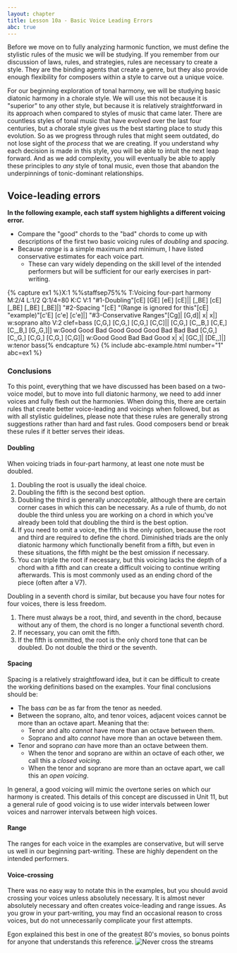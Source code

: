 ```yaml
---
layout: chapter
title: Lesson 10a - Basic Voice Leading Errors
abc: true
---
```


Before we move on to fully analyzing harmonic function, we must define the stylistic rules of the music we will be studying. If you remember from our discussion of laws, rules, and strategies, rules are necessary to create a style. They are the binding agents that create a genre, but they also provide enough flexibility for composers within a style to carve out a unique voice. 

For our beginning exploration of tonal harmony, we will be studying basic diatonic harmony in a chorale style. We will use this not because it is "superior" to any other style, but because it is relatively straightforward in its approach when compared to styles of music that came later. There are countless styles of tonal music that have evolved over the last four centuries, but a chorale style gives us the best starting place to study this evolution. So as we progress through rules that might seem outdated, do not lose sight of the *process* that we are creating. If you understand why each decision is made in this style, you will be able to intuit the next leap forward. And as we add complexity, you will eventually be able to apply these principles to *any* style of tonal music, even those that abandon the underpinnings of tonic-dominant relationships. 

## Voice-leading errors

**In the following example, each staff system highlights a different voicing error.**
- Compare the "good" chords to the "bad" chords to come up with descriptions of the first two basic voicing rules of *doubling* and *spacing*. 
- Because *range* is a simple maximum and minimum, I have listed conservative estimates for each voice part. 
  - These can vary widely depending on the skill level of the intended performers but will be sufficient for our early exercises in part-writing.

{% capture ex1 %}X:1
%%staffsep75%%
T:Voicing four-part harmony
M:2/4
L:1/2
Q:1/4=80
K:C
V:1
"#1-Doubling"[cE] [GE] [eE] [cE]|| [_BE] [cE] [_BE] [_BE] [_BE]|]
"#2-Spacing "[cE] "(Range is ignored for this"[cE] "example)"[c'E] [c'e] [c'e]|]
"#3-Conservative Ranges"[Cg]| [G,d]| x| x|]
w:soprano alto
V:2 clef=bass
[C,G,] [C,G,] [C,G,] [C,C]|| [C,G,] [C,_B,] [C,E,] [C,_B,] [G,,G,]|]
w:Good Good Bad Good Good Good Bad Bad Bad
[C,G,] [C,,G,] [C,G,] [C,G,] [C,G]|]
w:Good Good Bad Bad Good
x| x| [GC,]| [DE,,]|]
w:tenor bass{% endcapture %}
{% include abc-example.html number="1" abc=ex1 %}

### Conclusions 

To this point, everything that we have discussed has been based on a two-voice model, but to move into full diatonic harmony, we need to add inner voices and fully flesh out the harmonies. When doing this, there are certain rules that create better voice-leading and voicings when followed, but as with all stylistic guidelines, please note that these rules are generally strong suggestions rather than hard and fast rules. Good composers bend or break these rules if it better serves their ideas.

#### Doubling

When voicing triads in four-part harmony, at least one note must be doubled.

1. Doubling the root is usually the ideal choice.
2. Doubling the fifth is the second best option.
3. Doubling the third is generally *unacceptable*, although there are certain corner cases in which this can be necessary. As a rule of thumb, do not double the third unless you are working on a chord in which you've already been told that doubling the third is the best option.
4. If you need to omit a voice, the fifth is the only option, because the root and third are required to define the chord. Diminished triads are the only diatonic harmony which functionally benefit from a fifth, but even in these situations, the fifth might be the best omission if necessary.
4. You can triple the root if necessary, but this voicing lacks the depth of a chord with a fifth and can create a difficult voicing to continue writing afterwards. This is most commonly used as an ending chord of the piece (often after a V7).

Doubling in a seventh chord is similar, but because you have four notes for four voices, there is less freedom.
1. There must always be a root, third, and seventh in the chord, because without any of them, the chord is no longer a functional seventh chord.
2. If necessary, you can omit the fifth.
3. If the fifth is ommitted, the root is the only chord tone that can be doubled. Do not double the third or the seventh.

#### Spacing

Spacing is a relatively straightfoward idea, but it can be difficult to create the working definitions based on the examples. Your final conclusions should be:
- The bass *can* be as far from the tenor as needed.
- Between the soprano, alto, and tenor voices, adjacent voices cannot be more than an octave apart. Meaning that the:
  - Tenor and alto *cannot* have more than an octave between them.
  - Soprano and alto *cannot* have more than an octave between them.
- Tenor and soprano *can* have more than an octave between them.
  - When the tenor and soprano are within an octave of each other, we call this a *closed voicing*.
  - When the tenor and soprano are more than an octave apart, we call this an *open voicing*.

In general, a good voicing will mimic the overtone series on which our harmony is created. This details of this concept are discussed in Unit 11, but a general rule of good voicing is to use wider intervals between lower voices and narrower intervals between high voices.

#### Range

The ranges for each voice in the examples are conservative, but will serve us well in our beginning part-writing. These are highly dependent on the intended performers.

#### Voice-crossing

There was no easy way to notate this in the examples, but you should avoid crossing your voices unless absolutely necessary. It is almost never absolutely necessary and often creates voice-leading and range issues. As you grow in your part-writing, you may find an occasional reason to cross voices, but do not unnecessarily complicate your first attempts.

Egon explained this best in one of the greatest 80's movies, so bonus points for anyone that understands this reference.
![Never cross the streams](https://64.media.tumblr.com/4ac0c9272c14cddd23e64831c6f7ae1e/tumblr_n2snvjtemt1r9a32bo1_400.gifv)